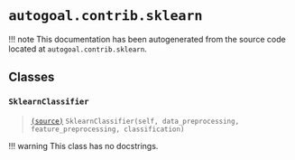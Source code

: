 # `autogoal.contrib.sklearn`

!!! note
    This documentation has been autogenerated from the source code located at `autogoal.contrib.sklearn`.

## Classes

### `SklearnClassifier`

> [`(source)`](https://github.com/sestevez/autogoal/blob/master/autogoal/contrib/sklearn/_pipeline.py#L46)
> `SklearnClassifier(self, data_preprocessing, feature_preprocessing, classification)`


!!! warning
    This class has no docstrings.

